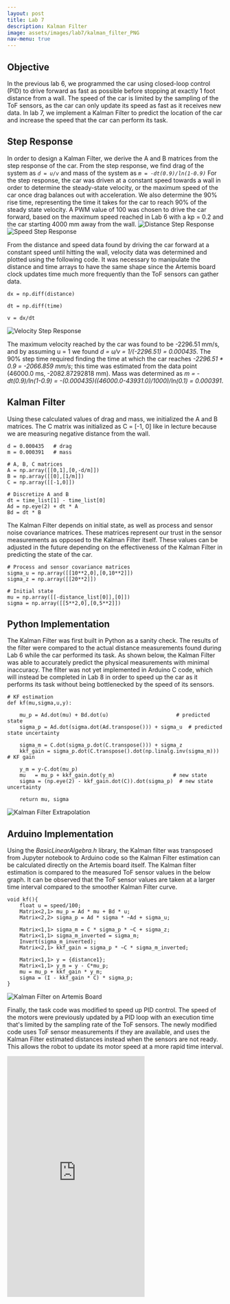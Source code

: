 ```yaml
---
layout: post
title: Lab 7
description: Kalman Filter
image: assets/images/lab7/kalman_filter_PNG
nav-menu: true
---
```

<section id="content">

<h2>Objective</h2>
In the previous lab 6, we programmed the car using closed-loop control (PID) to drive forward as fast as possible before stopping at exactly 1 foot distance from a wall. The speed of the car is limited by the sampling of the ToF sensors, as the car can only update its speed as fast as it receives new data. In lab 7, we implement a Kalman Filter to predict the location of the car and increase the speed that the car can perform its task.

<h2>Step Response</h2>
In order to design a Kalman Filter, we derive the A and B matrices from the step response of the car. From the step response, we find drag of the system as
<code><i>d = u/v</i></code>
and mass of the system as
<code><i>m = -dt(0.9)/ln(1-0.9)</i></code>
For the step response, the car was driven at a constant speed towards a wall in order to determine the steady-state velocity, or the maximum speed of the car once drag balances out with acceleration. We also determine the 90% rise time, representing the time it takes for the car to reach 90% of the steady state velocity. A PWM value of 100 was chosen to drive the car forward, based on the maximum speed reached in Lab 6 with a kp = 0.2 and the car starting 4000 mm away from the wall.

<img src="assets/images/lab7/distance_graph.PNG" alt="Distance Step Response">
<img src="assets/images/lab7/speed_graph.PNG" alt="Speed Step Response">

From the distance and speed data found by driving the car forward at a constant speed until hitting the wall, velocity data was determined and plotted using the following code. It was necessary to manipulate the distance and time arrays to have the same shape since the Artemis board clock updates time much more frequently than the ToF sensors can gather data.

<pre><code>dx = np.diff(distance)

dt = np.diff(time)

v = dx/dt
</code></pre>
<img src="assets/images/lab7/velocity_graph.PNG" alt="Velocity Step Response">

The maximum velocity reached by the car was found to be -2296.51 mm/s, and by assuming u = 1 we found <i>d = u/v = 1/(-2296.51) = 0.000435</i>. The 90% step time required finding the time at which the car reaches <i>-2296.51 * 0.9 = -2066.859 mm/s</i>; this time was estimated from the data point (46000.0 ms, -2082.87292818 mm). Mass was determined as <i>m = -dt(0.9)/ln(1-0.9) = -(0.000435)((46000.0-43931.0)/1000)/ln(0.1) = 0.000391</i>.

<h2>Kalman Filter</h2>
Using these calculated values of drag and mass, we initialized the A and B matrices. The C matrix was initialized as C = [-1, 0] like in lecture because we are measuring negative distance from the wall.

<pre><code>d = 0.000435   # drag
m = 0.000391   # mass

# A, B, C matrices
A = np.array([[0,1],[0,-d/m]])
B = np.array([[0],[1/m]])
C = np.array([[-1,0]])

# Discretize A and B
dt = time_list[1] - time_list[0]
Ad = np.eye(2) + dt * A
Bd = dt * B
</code></pre>

The Kalman Filter depends on initial state, as well as process and sensor noise covariance matrices. These matrices represent our trust in the sensor measurements as opposed to the Kalman Filter itself. These values can be adjusted in the future depending on the effectiveness of the Kalman Filter in predicting the state of the car.

<pre><code># Process and sensor covariance matrices
sigma_u = np.array([[10**2,0],[0,10**2]])
sigma_z = np.array([[20**2]])

# Initial state
mu = np.array([[-distance_list[0]],[0]])
sigma = np.array([[5**2,0],[0,5**2]])
</code></pre>

<h2>Python Implementation</h2>
The Kalman Filter was first built in Python as a sanity check. The results of the filter were compared to the actual distance measurements found during Lab 6 while the car performed its task. As shown below, the Kalman Filter was able to accurately predict the physical measurements with minimal inaccuracy. The filter was not yet implemented in Arduino C code, which will instead be completed in Lab 8 in order to speed up the car as it performs its task without being bottlenecked by the speed of its sensors.

<pre><code># KF estimation
def kf(mu,sigma,u,y):
    
    mu_p = Ad.dot(mu) + Bd.dot(u)                      # predicted state
    sigma_p = Ad.dot(sigma.dot(Ad.transpose())) + sigma_u  # predicted state uncertainty
    
    sigma_m = C.dot(sigma_p.dot(C.transpose())) + sigma_z
    kkf_gain = sigma_p.dot(C.transpose().dot(np.linalg.inv(sigma_m)))  # KF gain
    
    y_m = y-C.dot(mu_p)
    mu   = mu_p + kkf_gain.dot(y_m)                   # new state 
    sigma = (np.eye(2) - kkf_gain.dot(C)).dot(sigma_p)  # new state uncertainty

    return mu, sigma
</code></pre>

<img src="assets/images/lab7/kalman_python.PNG" alt="Kalman Filter Extrapolation">

<h2>Arduino Implementation</h2>
Using the <i>BasicLinearAlgebra.h</i> library, the Kalman filter was transposed from Jupyter notebook to Arduino code so the Kalman Filter estimation can be calculated directly on the Artemis board itself. The Kalman filter estimation is compared to the measured ToF sensor values in the below graph. It can be observed that the ToF sensor values are taken at a larger time interval compared to the smoother Kalman Filter curve.

<pre><code>void kf(){
    float u = speed/100;
    Matrix<2,1> mu_p = Ad * mu + Bd * u;
    Matrix<2,2> sigma_p = Ad * sigma * ~Ad + sigma_u;

    Matrix<1,1> sigma_m = C * sigma_p * ~C + sigma_z;
    Matrix<1,1> sigma_m_inverted = sigma_m;
    Invert(sigma_m_inverted);
    Matrix<2,1> kkf_gain = sigma_p * ~C * sigma_m_inverted;

    Matrix<1,1> y = {distance1};
    Matrix<1,1> y_m = y - C*mu_p;
    mu = mu_p + kkf_gain * y_m;
    sigma = (I - kkf_gain * C) * sigma_p;
}
</code></pre>

<img src="assets/images/lab7/kalman_arduino.PNG" alt="Kalman Filter on Artemis Board">

Finally, the task code was modified to speed up PID control. The speed of the motors were previously updated by a PID loop with an execution time that's limited by the sampling rate of the ToF sensors. The newly modified code uses ToF sensor measurements if they are available, and uses the Kalman Filter estimated distances instead when the sensors are not ready. This allows the robot to update its motor speed at a more rapid time interval.

<iframe width="320" height="560" src="https://www.youtube.com/embed/7AqaHDRCOZk" title="ECE 4160 Lab 7: Kalman Filter" frameborder="0" allow="accelerometer; autoplay; clipboard-write; encrypted-media; gyroscope; picture-in-picture; web-share" allowfullscreen></iframe>